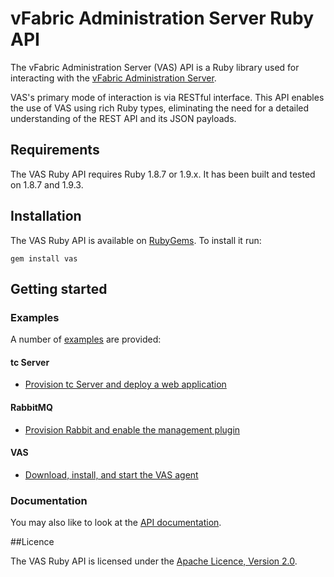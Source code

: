 # vFabric Administration Server Ruby API

The vFabric Administration Server (VAS) API is a Ruby library used for interacting with the
[vFabric Administration Server](http://www.vmware.com/support/pubs/vfabric-vas.html).

VAS's primary mode of interaction is via RESTful interface. This API enables the use of VAS using
rich Ruby types, eliminating the need for a detailed understanding of the REST API and its JSON
payloads.

## Requirements

The VAS Ruby API requires Ruby 1.8.7 or 1.9.x. It has been built and tested on 1.8.7 and 1.9.3.

## Installation

The VAS Ruby API is available on [RubyGems](https://rubygems.org/gems/vas). To install it run:

	gem install vas

## Getting started

### Examples

A number of [examples](https://github.com/vFabric/vas-ruby-api/tree/master/examples) are provided:

#### tc Server

* [Provision tc Server and deploy a web application](https://github.com/vFabric/vas-ruby-api/tree/master/examples/tc-server/web-application)

#### RabbitMQ

* [Provision Rabbit and enable the management plugin](https://github.com/vFabric/vas-ruby-api/tree/master/examples/rabbitmq/management-plugin)

#### VAS

* [Download, install, and start the VAS agent](https://github.com/vFabric/vas-ruby-api/tree/master/examples/rabbitmq/management-plugin)

### Documentation

You may also like to look at the [API documentation](http://rubydoc.info/gems/vas/0.4.0/frames).

##Licence

The VAS Ruby API is licensed under the [Apache Licence, Version 2.0][asl2].

[asl2]: http://www.apache.org/licenses/LICENSE-2.0.html
